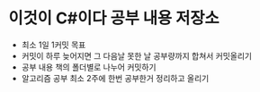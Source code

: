 # 이것이 C#이다 공부 내용 저장소
+ 최소 1일 1커밋 목표
+ 커밋이 하루 늦어지면 그 다음날 못한 날 공부량까지 합쳐서 커밋올리기
+ 공부 내용 책의 폴더별로 나누어 커밋하기
+ 알고리즘 공부 최소 2주에 한번 공부한거 정리하고 올리기

